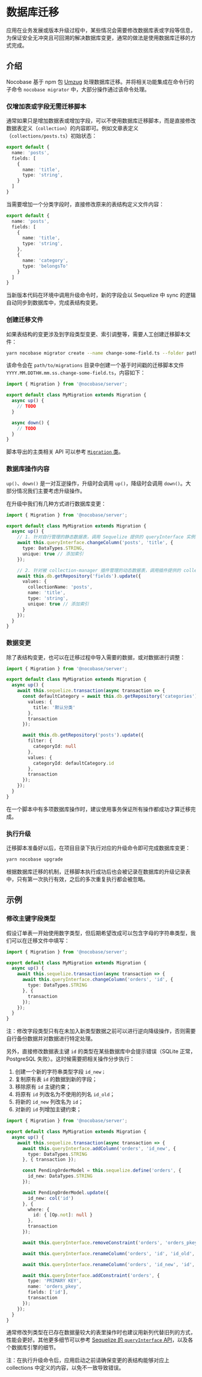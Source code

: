 # 数据库迁移

应用在业务发展或版本升级过程中，某些情况会需要修改数据库表或字段等信息，为保证安全无冲突且可回溯的解决数据库变更，通常的做法是使用数据库迁移的方式完成。

## 介绍

Nocobase 基于 npm 包 [Umzug](https://www.npmjs.com/package/umzug) 处理数据库迁移。并将相关功能集成在命令行的子命令 `nocobase migrator` 中，大部分操作通过该命令处理。

### 仅增加表或字段无需迁移脚本

通常如果只是增加数据表或增加字段，可以不使用数据库迁移脚本，而是直接修改数据表定义（`collection`）的内容即可。例如文章表定义（`collections/posts.ts`）初始状态：

```ts
export default {
  name: 'posts',
  fields: [
    {
      name: 'title',
      type: 'string',
    }
  ]
}
```

当需要增加一个分类字段时，直接修改原来的表结构定义文件内容：

```ts
export default {
  name: 'posts',
  fields: [
    {
      name: 'title',
      type: 'string',
    },
    {
      name: 'category',
      type: 'belongsTo'
    }
  ]
}
```

当新版本代码在环境中调用升级命令时，新的字段会以 Sequelize 中 sync 的逻辑自动同步到数据库中，完成表结构变更。

### 创建迁移文件

如果表结构的变更涉及到字段类型变更、索引调整等，需要人工创建迁移脚本文件：

```bash
yarn nocobase migrator create --name change-some-field.ts --folder path/to/migrations
```

该命令会在 `path/to/migrations` 目录中创建一个基于时间戳的迁移脚本文件 `YYYY.MM.DDTHH.mm.ss.change-some-field.ts`，内容如下：

```ts
import { Migration } from '@nocobase/server';

export default class MyMigration extends Migration {
  async up() {
    // TODO
  }

  async down() {
    // TODO
  }
}
```

脚本导出的主类相关 API 可以参考 [`Migration` 类](/api/server/migration)。

### 数据库操作内容

`up()`、`down()` 是一对互逆操作，升级时会调用 `up()`，降级时会调用 `down()`。大部分情况我们主要考虑升级操作。

在升级中我们有几种方式进行数据库变更：

```ts
import { Migration } from '@nocobase/server';

export default class MyMigration extends Migration {
  async up() {
    // 1. 针对自行管理的静态数据表，调用 Sequelize 提供的 queryInterface 实例上的方法
    await this.queryInterface.changeColumn('posts', 'title', {
      type: DataTypes.STRING,
      unique: true // 添加索引
    });

    // 2. 针对被 collection-manager 插件管理的动态数据表，调用插件提供的 collections / fields 表的数据仓库方法
    await this.db.getRepository('fields').update({
      values: {
        collectionName: 'posts',
        name: 'title',
        type: 'string',
        unique: true // 添加索引
      }
    });
  }
}
```

### 数据变更

除了表结构变更，也可以在迁移过程中导入需要的数据，或对数据进行调整：

```ts
import { Migration } from '@nocobase/server';

export default class MyMigration extends Migration {
  async up() {
    await this.sequelize.transaction(async transaction => {
      const defaultCategory = await this.db.getRepository('categories').create({
        values: {
          title: '默认分类'
        },
        transaction
      });

      await this.db.getRepository('posts').update({
        filter: {
          categoryId: null
        },
        values: {
          categoryId: defaultCategory.id
        },
        transaction
      });
    });
  }
}
```

在一个脚本中有多项数据库操作时，建议使用事务保证所有操作都成功才算迁移完成。

### 执行升级

迁移脚本准备好以后，在项目目录下执行对应的升级命令即可完成数据库变更：

```bash
yarn nocobase upgrade
```

根据数据库迁移的机制，迁移脚本执行成功后也会被记录在数据库的升级记录表中，只有第一次执行有效，之后的多次重复执行都会被忽略。

## 示例

### 修改主键字段类型

假设订单表一开始使用数字类型，但后期希望改成可以包含字母的字符串类型，我们可以在迁移文件中填写：

```ts
import { Migration } from '@nocobase/server';

export default class MyMigration extends Migration {
  async up() {
    await this.sequelize.transaction(async transaction => {
      await this.queryInterface.changeColumn('orders', 'id', {
        type: DataTypes.STRING
      }, {
        transaction
      });
    });
  }
}
```

注：修改字段类型只有在未加入新类型数据之前可以进行逆向降级操作，否则需要自行备份数据并对数据进行特定处理。

另外，直接修改数据表主键 `id` 的类型在某些数据库中会提示错误（SQLite 正常，PostgreSQL 失败）。这时候需要把相关操作分步执行：

1. 创建一个新的字符串类型字段 `id_new；`
2. 复制原有表 `id` 的数据到新的字段；
3. 移除原有 `id` 主键约束；
4. 将原有 `id` 列改名为不使用的列名 `id_old`；
5. 将新的 `id_new` 列改名为 `id`；
6. 对新的 `id` 列增加主键约束；

```ts
import { Migration } from '@nocobase/server';

export default class MyMigration extends Migration {
  async up() {
    await this.sequelize.transaction(async transaction => {
      await this.queryInterface.addColumn('orders', 'id_new', {
        type: DataTypes.STRING
      }, { transaction });

      const PendingOrderModel = this.sequelize.define('orders', {
        id_new: DataTypes.STRING
      });

      await PendingOrderModel.update({
        id_new: col('id')
      }, {
        where: {
          id: { [Op.not]: null }
        },
        transaction
      });

      await this.queryInterface.removeConstraint('orders', 'orders_pkey', { transaction });

      await this.queryInterface.renameColumn('orders', 'id', 'id_old', { transaction });

      await this.queryInterface.renameColumn('orders', 'id_new', 'id', { transaction });

      await this.queryInterface.addConstraint('orders', {
        type: 'PRIMARY KEY',
        name: 'orders_pkey',
        fields: ['id'],
        transaction
      });
    });
  }
}
```

通常修改列类型在已存在数据量较大的表里操作时也建议用新列代替旧列的方式，性能会更好。其他更多细节可以参考 [Sequelize 的 `queryInterface` API](https://sequelize.org/api/v6/class/src/dialects/abstract/query-interface.js)，以及各个数据库引擎的细节。

注：在执行升级命令后，应用启动之前请确保变更的表结构能够对应上 collections 中定义的内容，以免不一致导致错误。
